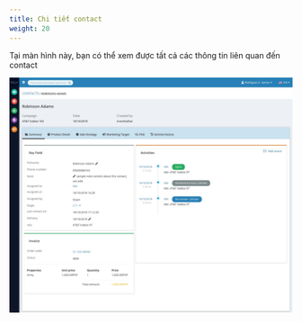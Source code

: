 ```yaml
---
title: Chi tiết contact
weight: 20
---
```


Tại màn hình này, bạn có thể xem được tất cả các thông tin liên quan đến contact

 ![Thông tin chi tiết của contact](contact-detail.jpg)